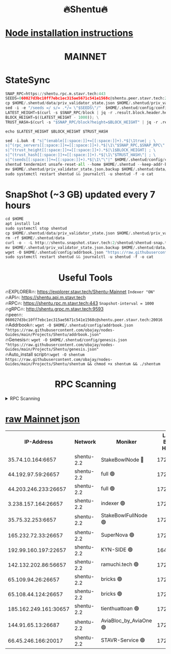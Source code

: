 <h1 align="center"> 🔥Shentu🔥</h1>

[Node installation instructions](https://github.com/obajay/nodes-Guides/tree/main/Projects/Shentu)
=
<h1 align="center"> MAINNET</h1>

# StateSync
```python
SNAP_RPC=https://shentu.rpc.m.stavr.tech:443
SEEDS=060027d3bc10ff7ebc1ec315ae5671c541e1568c@shentu.peer.stavr.tech:20016
cp $HOME/.shentud/data/priv_validator_state.json $HOME/.shentud/priv_validator_state.json.backup
sed -i -e "/seeds =/ s/= .*/= \"$SEEDS\"/"  $HOME/.shentud/config/config.toml
LATEST_HEIGHT=$(curl -s $SNAP_RPC/block | jq -r .result.block.header.height); \
BLOCK_HEIGHT=$((LATEST_HEIGHT - 1000)); \
TRUST_HASH=$(curl -s "$SNAP_RPC/block?height=$BLOCK_HEIGHT" | jq -r .result.block_id.hash)

echo $LATEST_HEIGHT $BLOCK_HEIGHT $TRUST_HASH

sed -i.bak -E "s|^(enable[[:space:]]+=[[:space:]]+).*$|\1true| ; \
s|^(rpc_servers[[:space:]]+=[[:space:]]+).*$|\1\"$SNAP_RPC,$SNAP_RPC\"| ; \
s|^(trust_height[[:space:]]+=[[:space:]]+).*$|\1$BLOCK_HEIGHT| ; \
s|^(trust_hash[[:space:]]+=[[:space:]]+).*$|\1\"$TRUST_HASH\"| ; \
s|^(seeds[[:space:]]+=[[:space:]]+).*$|\1\"\"|" $HOME/.shentud/config/config.toml
shentud tendermint unsafe-reset-all --home $HOME/.shentud --keep-addr-book
mv $HOME/.shentud/priv_validator_state.json.backup $HOME/.shentud/data/priv_validator_state.json
sudo systemctl restart shentud && journalctl -u shentud -f -o cat
```
# SnapShot (~3 GB) updated every 7 hours
```python
cd $HOME
apt install lz4
sudo systemctl stop shentud
cp $HOME/.shentud/data/priv_validator_state.json $HOME/.shentud/priv_validator_state.json.backup
rm -rf $HOME/.shentud/data
curl -o - -L http://shentu.snapshot.stavr.tech:2/shentud/shentud-snap.tar.lz4 | lz4 -c -d - | tar -x -C $HOME/.shentud --strip-components 2
mv $HOME/.shentud/priv_validator_state.json.backup $HOME/.shentud/data/priv_validator_state.json
wget -O $HOME/.shentud/config/addrbook.json "https://raw.githubusercontent.com/obajay/nodes-Guides/main/Projects/Shentu/addrbook.json"
sudo systemctl restart shentud && journalctl -u shentud -f -o cat
```

 <h1 align="center"> Useful Tools</h1>

🔥EXPLORER🔥:     https://explorer.stavr.tech/Shentu-Mainnet        `Indexer "ON"` \
🔥API🔥:          https://shentu.api.m.stavr.tech \
🔥RPC🔥:          https://shentu.rpc.m.stavr.tech:443              `Snapshot-interval = 1000` \
🔥gRPC🔥:         http://shentu.grpc.m.stavr.tech:9593 \
🔥peer🔥:         `060027d3bc10ff7ebc1ec315ae5671c541e1568c@shentu.peer.stavr.tech:20016` \
🔥Addrbook🔥:  `wget -O $HOME/.shentud/config/addrbook.json "https://raw.githubusercontent.com/obajay/nodes-Guides/main/Projects/Shentu/addrbook.json"` \
🔥Genesis🔥:  `wget -O $HOME/.shentud/config/genesis.json "https://raw.githubusercontent.com/obajay/nodes-Guides/main/Projects/Shentu/genesis.json"` \
🔥Auto_install script🔥:`wget -O shentum https://raw.githubusercontent.com/obajay/nodes-Guides/main/Projects/Shentu/shentum && chmod +x shentum && ./shentum`

<h1 align="center"> RPC Scanning</h1>

<details>
<summary>RPC Scanning</summary>

<h2 align="center"> We scan nodes in real time every 4 hours. And we provide the final result of RPC endpoints.
We cannot influence the operation of these nodes in any way. </h2>


```python
If Voting Power is higher than 0 --> then the Node is a validator of the network and may be subject to attack and be a potential threat to the chain.
```
```python
We marked such validators with a red symbol
```

</details>

[raw Mainnet json](https://rpc-check.shentum.stavr.tech/shentum/rpc-shentum-result.json)
=


<table><tr><th>IP-Address</th><th>Network</th><th>Moniker</th><th>Latest Block Height</th><th>Earliest Block Height</th><th>Catching Up</th><th>Tx Index</th><th>Voting Power</th><th>Scan Time</th></tr><tr><td>35.74.10.164:6657</td><td>shentu-2.2</td><td>StakeBowlNode 🔴</td><td>17298226</td><td>8308501</td><td>False</td><td>on</td><td>50178</td><td>2024-02-20T11:23:01.798382559UTC</td></tr><tr><td>44.192.97.59:26657</td><td>shentu-2.2</td><td>full 🟢</td><td>17298226</td><td>9786901</td><td>False</td><td>on</td><td>0</td><td>2024-02-20T11:23:00.494094703UTC</td></tr><tr><td>44.203.246.233:26657</td><td>shentu-2.2</td><td>full 🟢</td><td>17298228</td><td>9786901</td><td>False</td><td>on</td><td>0</td><td>2024-02-20T11:23:10.561106458UTC</td></tr><tr><td>3.238.157.164:26657</td><td>shentu-2.2</td><td>indexer 🟢</td><td>17298231</td><td>9786901</td><td>False</td><td>on</td><td>0</td><td>2024-02-20T11:23:32.304713981UTC</td></tr><tr><td>35.75.32.253:6657</td><td>shentu-2.2</td><td>StakeBowlFullNode 🟢</td><td>17298235</td><td>10470762</td><td>False</td><td>on</td><td>0</td><td>2024-02-20T11:23:56.751411047UTC</td></tr><tr><td>165.232.72.33:26657</td><td>shentu-2.2</td><td>SuperNova 🟢</td><td>17298235</td><td>15936001</td><td>False</td><td>on</td><td>0</td><td>2024-02-20T11:23:55.436232846UTC</td></tr><tr><td>192.99.160.197:22657</td><td>shentu-2.2</td><td>KYN-SIDE 🟢</td><td>16485238</td><td>16083091</td><td>False</td><td>on</td><td>0</td><td>2024-02-20T11:24:39.867578840UTC</td></tr><tr><td>142.132.202.86:56657</td><td>shentu-2.2</td><td>ramuchi.tech 🟢</td><td>17298241</td><td>16196001</td><td>False</td><td>on</td><td>0</td><td>2024-02-20T11:24:30.233099421UTC</td></tr><tr><td>65.109.94.26:26657</td><td>shentu-2.2</td><td>bricks 🟢</td><td>17298242</td><td>16401001</td><td>False</td><td>on</td><td>0</td><td>2024-02-20T11:24:37.238718247UTC</td></tr><tr><td>65.108.44.124:26657</td><td>shentu-2.2</td><td>bricks 🟢</td><td>17298243</td><td>16401001</td><td>False</td><td>on</td><td>0</td><td>2024-02-20T11:24:40.185402111UTC</td></tr><tr><td>185.162.249.161:30657</td><td>shentu-2.2</td><td>tienthuattoan 🟢</td><td>17295110</td><td>17008396</td><td>False</td><td>on</td><td>0</td><td>2024-02-20T11:23:38.687568592UTC</td></tr><tr><td>144.91.65.13:26687</td><td>shentu-2.2</td><td>AviaBloc_by_AviaOne 🟢</td><td>17298237</td><td>17289288</td><td>False</td><td>off</td><td>0</td><td>2024-02-20T11:24:05.299814366UTC</td></tr><tr><td>66.45.246.166:20017</td><td>shentu-2.2</td><td>STAVR-Service 🟢</td><td>17298242</td><td>17293001</td><td>False</td><td>on</td><td>0</td><td>2024-02-20T11:24:36.913464690UTC</td></tr></table>
